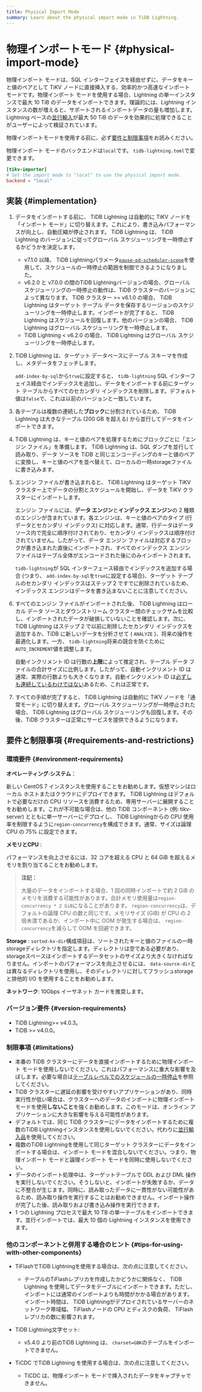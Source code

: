 ```yaml
---
title: Physical Import Mode
summary: Learn about the physical import mode in TiDB Lightning.
---
```


# 物理インポートモード {#physical-import-mode}

物理インポート モードは、SQL インターフェイスを経由せずに、データをキーと値のペアとして TiKV ノードに直接挿入する、効率的かつ高速なインポート モードです。物理インポート モードを使用する場合、Lightning の単一インスタンスで最大 10 TiB のデータをインポートできます。理論的には、Lightning インスタンスの数が増えると、サポートされるインポートデータの量も増加します。 Lightning ベースの[並行輸入](/tidb-lightning/tidb-lightning-distributed-import.md)が最大 50 TiB のデータを効果的に処理できることがユーザーによって検証されています。

物理インポートモードを使用する前に、必ず[要件と制限事項](#requirements-and-restrictions)をお読みください。

物理インポート モードのバックエンドは`local`です。 `tidb-lightning.toml`で変更できます。

```toml
[tikv-importer]
# Set the import mode to "local" to use the physical import mode.
backend = "local"
```

## 実装 {#implementation}

1.  データをインポートする前に、 TiDB Lightning は自動的に TiKV ノードを「インポート モード」に切り替えます。これにより、書き込みパフォーマンスが向上し、自動圧縮が停止されます。 TiDB Lightning は、 TiDB Lightning のバージョンに従ってグローバル スケジューリングを一時停止するかどうかを決定します。

    -   v7.1.0 以降、 TiDB Lightningパラメータ[`pause-pd-scheduler-scope`](/tidb-lightning/tidb-lightning-configuration.md)を使用して、スケジュールの一時停止の範囲を制御できるようになりました。
    -   v6.2.0 と v7.0.0 の間のTiDB Lightningバージョンの場合、グローバル スケジューリングの一時停止の動作は、TiDB クラスターのバージョンによって異なります。 TiDB クラスター &gt;= v6.1.0 の場合、 TiDB Lightning はターゲット テーブル データを保存するリージョンのスケジューリングを一時停止します。インポートが完了すると、 TiDB Lightning はスケジュールを回復します。他のバージョンの場合、 TiDB Lightning はグローバル スケジューリングを一時停止します。
    -   TiDB Lightning &lt; v6.2.0 の場合、 TiDB Lightning はグローバル スケジューリングを一時停止します。

2.  TiDB Lightning は、ターゲット データベースにテーブル スキーマを作成し、メタデータをフェッチします。

    `add-index-by-sql`から`true`に設定すると、 `tidb-lightning` SQL インターフェイス経由でインデックスを追加し、データをインポートする前にターゲット テーブルからすべてのセカンダリ インデックスを削除します。デフォルト値は`false`で、これは以前のバージョンと一致しています。

3.  各テーブルは複数の連続した**ブロック**に分割されているため、 TiDB Lightning は大きなテーブル (200 GB を超える) から並行してデータをインポートできます。

4.  TiDB Lightning は、キーと値のペアを処理するためにブロックごとに「エンジン ファイル」を準備します。 TiDB Lightning は、SQL ダンプを並行して読み取り、データ ソースを TiDB と同じエンコーディングのキーと値のペアに変換し、キーと値のペアを並べ替えて、ローカルの一時storageファイルに書き込みます。

5.  エンジン ファイルが書き込まれると、 TiDB Lightning はターゲット TiKV クラスター上でデータの分割とスケジュールを開始し、データを TiKV クラスターにインポートします。

    エンジン ファイルには、**データ エンジン**と**インデックス エンジン**の 2 種類のエンジンが含まれています。各エンジンは、キーと値のペアのタイプ (行データとセカンダリ インデックス) に対応します。通常、行データはデータ ソース内で完全に順序付けされており、セカンダリ インデックスは順序付けされていません。したがって、データ エンジン ファイルは対応するブロックが書き込まれた直後にインポートされ、すべてのインデックス エンジン ファイルはテーブル全体がエンコードされた後にのみインポートされます。

    `tidb-lightning`が SQL インターフェース経由でインデックスを追加する場合 (つまり、 `add-index-by-sql`を`true`に設定する場合)、ターゲット テーブルのセカンダリ インデックスはステップ 2 ですでに削除されているため、インデックス エンジンはデータを書き込まないことに注意してください。

6.  すべてのエンジン ファイルがインポートされた後、 TiDB Lightning はローカル データ ソースとダウンストリーム クラスター間のチェックサムを比較し、インポートされたデータが破損していないことを確認します。次に、 TiDB Lightning はステップ 2 で以前に削除したセカンダリ インデックスを追加するか、TiDB に新しいデータを分析させて ( `ANALYZE` )、将来の操作を最適化します。一方、 `tidb-lightning`将来の競合を防ぐために`AUTO_INCREMENT`値を調整します。

    自動インクリメント ID は行数の**上限**によって推定され、テーブル データ ファイルの合計サイズに比例します。したがって、自動インクリメント ID は通常、実際の行数よりも大きくなります。自動インクリメント ID は[必ずしも連続しているわけではない](/mysql-compatibility.md#auto-increment-id)あるため、これは正常です。

7.  すべての手順が完了すると、 TiDB Lightning は自動的に TiKV ノードを「通常モード」に切り替えます。グローバル スケジューリングが一時停止された場合、 TiDB Lightning はグローバル スケジューリングも回復します。その後、TiDB クラスターは正常にサービスを提供できるようになります。

## 要件と制限事項 {#requirements-and-restrictions}

### 環境要件 {#environment-requirements}

**オペレーティング·システム**：

新しい CentOS 7 インスタンスを使用することをお勧めします。仮想マシンはローカル ホストまたはクラウドにデプロイできます。 TiDB Lightning はデフォルトで必要なだけの CPU リソースを消費するため、専用サーバーに展開することをお勧めします。これが不可能な場合は、他の TiDB コンポーネント (例: tikv-server) とともに単一サーバーにデプロイし、 TiDB Lightningからの CPU 使用率を制限するように`region-concurrency`を構成できます。通常、サイズは論理 CPU の 75% に設定できます。

**メモリとCPU** :

パフォーマンスを向上させるには、32 コアを超える CPU と 64 GiB を超えるメモリを割り当てることをお勧めします。

> **注記：**
>
> 大量のデータをインポートする場合、1 回の同時インポートで約 2 GiB のメモリを消費する可能性があります。合計メモリ使用量は`region-concurrency * 2 GiB`になることがあります。 `region-concurrency`は、デフォルトの論理 CPU の数と同じです。メモリサイズ (GiB) が CPU の 2 倍未満であるか、インポート中に OOM が発生する場合は、 `region-concurrency`を減らして OOM を回避できます。

**Storage** : `sorted-kv-dir`構成項目は、ソートされたキーと値のファイルの一時storageディレクトリを指定します。ディレクトリは空である必要があり、storageスペースはインポートするデータセットのサイズより大きくなければなりません。インポートのパフォーマンスを向上させるには、 `data-source-dir`とは異なるディレクトリを使用し、そのディレクトリに対してフラッシュstorageと排他的 I/O を使用することをお勧めします。

**ネットワーク**: 10Gbps イーサネット カードを推奨します。

### バージョン要件 {#version-requirements}

-   TiDB Lightning&gt;= v4.0.3。
-   TiDB &gt;= v4.0.0。

### 制限事項 {#limitations}

-   本番の TiDB クラスターにデータを直接インポートするために物理インポート モードを使用しないでください。これはパフォーマンスに重大な影響を及ぼします。必要な場合は[テーブルレベルでのスケジュールの一時停止](/tidb-lightning/tidb-lightning-physical-import-mode-usage.md#scope-of-pausing-scheduling-during-import)を参照してください。
-   TiDB クラスターに遅延の影響を受けやすいアプリケーションがあり、同時実行性が低い場合は、クラスターへのデータのインポートに物理インポート モードを使用**しないこと**を強くお勧めします。このモードは、オンライン アプリケーションに大きな影響を与える可能性があります。
-   デフォルトでは、同じ TiDB クラスターにデータをインポートするために複数のTiDB Lightningインスタンスを使用しないでください。代わりに[並行輸入品](/tidb-lightning/tidb-lightning-distributed-import.md)を使用してください。
-   複数のTiDB Lightningを使用して同じターゲット クラスターにデータをインポートする場合は、インポート モードを混合しないでください。つまり、物理インポート モードと論理インポート モードを同時に使用しないでください。
-   データのインポート処理中は、ターゲットテーブルで DDL および DML 操作を実行しないでください。そうしないと、インポートが失敗するか、データに不整合が生じます。同時に、読み取ったデータに一貫性がない可能性があるため、読み取り操作を実行することはお勧めできません。インポート操作が完了した後、読み取りおよび書き込み操作を実行できます。
-   1 つの Lightning プロセスで最大 10 TB の単一テーブルをインポートできます。並行インポートでは、最大 10 個の Lightning インスタンスを使用できます。

### 他のコンポーネントと併用する場合のヒント {#tips-for-using-with-other-components}

-   TiFlashでTiDB Lightningを使用する場合は、次の点に注意してください。

    -   テーブルのTiFlashレプリカを作成したかどうかに関係なく、 TiDB Lightning を使用してデータをテーブルにインポートできます。ただし、インポートには通常のインポートよりも時間がかかる場合があります。インポート時間は、 TiDB Lightningがデプロイされているサーバーのネットワーク帯域幅、 TiFlashノードの CPU とディスクの負荷、 TiFlashレプリカの数に影響されます。

-   TiDB Lightning文字セット:

    -   v5.4.0 より前のTiDB Lightning は、 `charset=GBK`のテーブルをインポートできません。

-   TiCDC でTiDB Lightning を使用する場合は、次の点に注意してください。

    -   TiCDC は、物理インポート モードで挿入されたデータをキャプチャできません。

